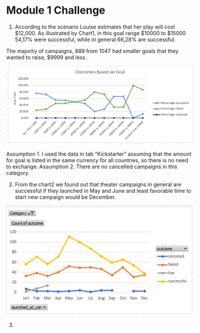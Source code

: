 # Module 1 Challenge
1.	According to the scenario Louise estimates that her play will cost $12,000. 
As illustrated by Chart1, in this goal range $10000 to $15000 54,17% were successful, while in general 66,28% are successful.

The majority of campaigns, 889 from 1047 had smaller goals that they wanted to raise, $9999 and less.

![Chart1](Chart1.PNG)








Assumption 1. I used the data in tab “Kickstarter” assuming that the amount for goal is listed in the same currency for all countries, so there is no need to exchange.
Assumption 2. There are no cancelled campaigns in this category.

2.	From the chart2 we found out that theater campaigns in general are successful if they launched in May and June and least favorable time to start new campaign would be December.

![Chart2](Chart2.PNG)


3.	

